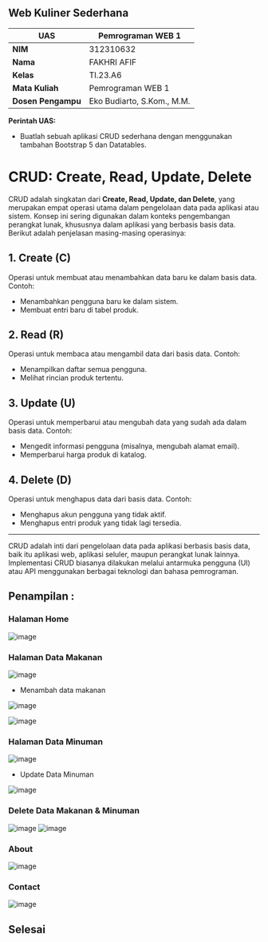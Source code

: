 ## Web Kuliner Sederhana
| UAS  |  Pemrograman WEB 1  |
|-------|---------
| **NIM**   | 312310632
| **Nama** | FAKHRI AFIF 
| **Kelas** | TI.23.A6
| **Mata Kuliah**    |     Pemrograman WEB 1    |
| **Dosen Pengampu** |Eko Budiarto, S.Kom., M.M.  |

**Perintah UAS:**

- Buatlah sebuah aplikasi CRUD sederhana dengan menggunakan tambahan Bootstrap 5
dan Datatables.

# CRUD: Create, Read, Update, Delete

CRUD adalah singkatan dari **Create, Read, Update, dan Delete**, yang merupakan empat operasi utama dalam pengelolaan data pada aplikasi atau sistem. Konsep ini sering digunakan dalam konteks pengembangan perangkat lunak, khususnya dalam aplikasi yang berbasis basis data. Berikut adalah penjelasan masing-masing operasinya:

## 1. Create (C)
Operasi untuk membuat atau menambahkan data baru ke dalam basis data. Contoh:
- Menambahkan pengguna baru ke dalam sistem.
- Membuat entri baru di tabel produk.

## 2. Read (R)
Operasi untuk membaca atau mengambil data dari basis data. Contoh:
- Menampilkan daftar semua pengguna.
- Melihat rincian produk tertentu.

## 3. Update (U)
Operasi untuk memperbarui atau mengubah data yang sudah ada dalam basis data. Contoh:
- Mengedit informasi pengguna (misalnya, mengubah alamat email).
- Memperbarui harga produk di katalog.

## 4. Delete (D)
Operasi untuk menghapus data dari basis data. Contoh:
- Menghapus akun pengguna yang tidak aktif.
- Menghapus entri produk yang tidak lagi tersedia.

---
CRUD adalah inti dari pengelolaan data pada aplikasi berbasis basis data, baik itu aplikasi web, aplikasi seluler, maupun perangkat lunak lainnya. Implementasi CRUD biasanya dilakukan melalui antarmuka pengguna (UI) atau API menggunakan berbagai teknologi dan bahasa pemrograman.

## Penampilan :

### Halaman Home

![image](ss1/ss1.png)

### Halaman Data Makanan

![image](ss1/ss2.png)

- Menambah data makanan

![image](ss1/ss3.png)

![image](ss1/ss4.png)

### Halaman Data Minuman

![image](ss1/ss5.png)

- Update Data Minuman

![image](ss1/ss6.png)

### Delete Data Makanan & Minuman
![image](ss1/ss7.png)
![image](ss1/ss8.png)

### About

![image](ss1/ss9.png)

### Contact

![image](ss1/ss10.png)




## Selesai
